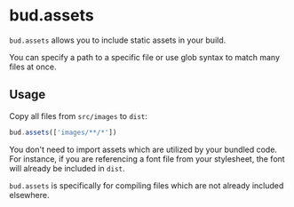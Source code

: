 # bud.assets

`bud.assets` allows you to include static assets in your build.

You can specify a path to a specific file or use glob syntax to match many files at once.

## Usage

Copy all files from `src/images` to `dist`:

```js
bud.assets(['images/**/*'])
```

You don't need to import assets which are utilized by your bundled code. For instance, if you are referencing a font file from your stylesheet, the font will already be included in `dist`.

`bud.assets` is specifically for compiling files which are not already included elsewhere.
